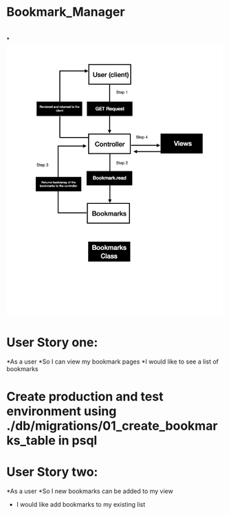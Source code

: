 # Bookmark_Manager
#
*![Bookmark manager domain model](./Domainmodel_userstory1.png)


# User Story one:
*As a user
*So I can view my bookmark pages
*I would like to see a list of bookmarks

# Create production and test environment using ./db/migrations/01_create_bookmarks_table in psql

# User Story two:
*As a user
*So I new bookmarks can be added to my view
* I would like add bookmarks to my existing list
